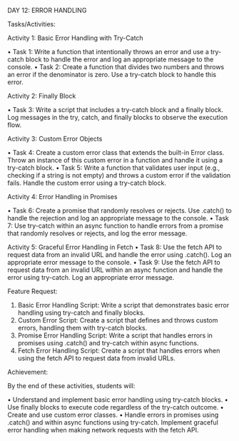 ﻿DAY 12: ERROR HANDLING

Tasks/Activities:

Activity 1: Basic Error Handling with Try-Catch

• Task 1: Write a function that intentionally throws an error and use a try-catch block to handle the error and log an appropriate message to the console.
• Task 2: Create a function that divides two numbers and throws an error if the denominator is zero. Use a try-catch block to handle this error.

Activity 2: Finally Block

• Task 3: Write a script that includes a try-catch block and a finally block. Log messages in the try, catch, and finally blocks to observe the execution flow.

Activity 3: Custom Error Objects

• Task 4: Create a custom error class that extends the built-in Error class. Throw an instance of this custom error in a function and handle it using a try-catch block.
• Task 5: Write a function that validates user input (e.g., checking if a string is not empty) and throws a custom error if the validation fails. Handle the custom error using a try-catch block. 

Activity 4: Error Handling in Promises

• Task 6: Create a promise that randomly resolves or rejects. Use .catch() to handle the rejection and log an appropriate message to the console.
• Task 7: Use try-catch within an async function to handle errors from a promise that randomly resolves or rejects, and log the error message.

Activity 5: Graceful Error Handling in Fetch
• Task 8: Use the fetch API to request data from an invalid URL and handle the error using .catch(). Log an appropriate error message to the console.
• Task 9: Use the fetch API to request data from an invalid URL within an async function and handle the error using try-catch. Log an appropriate error message.

Feature Request:

1. Basic Error Handling Script: Write a script that demonstrates basic error handling using try-catch and finally blocks.
2. Custom Error Script: Create a script that defines and throws custom errors, handling them with try-catch blocks.
3. Promise Error Handling Script: Write a script that handles errors in promises using .catch() and try-catch within async functions.
4. Fetch Error Handling Script: Create a script that handles errors when using the fetch API to request data from invalid URLs.

Achievement:

By the end of these activities, students will:

• Understand and implement basic error handling using try-catch blocks.
• Use finally blocks to execute code regardless of the try-catch outcome.
• Create and use custom error classes.
• Handle errors in promises using .catch() and within async functions using try-catch. Implement graceful error handling when making network requests with the fetch API.